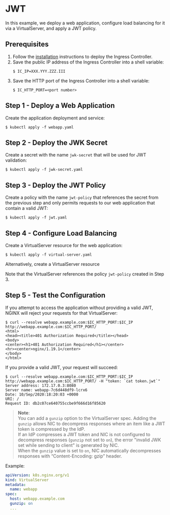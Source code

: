 # JWT

In this example, we deploy a web application, configure load balancing for it via a VirtualServer, and apply a JWT policy.

## Prerequisites

1. Follow the [installation](https://docs.nginx.com/nginx-ingress-controller/installation/installation-with-manifests/) instructions to deploy the Ingress Controller.
1. Save the public IP address of the Ingress Controller into a shell variable:
    ```
    $ IC_IP=XXX.YYY.ZZZ.III
    ```
1. Save the HTTP port of the Ingress Controller into a shell variable:
    ```
    $ IC_HTTP_PORT=<port number>
    ```

## Step 1 - Deploy a Web Application

Create the application deployment and service:
```
$ kubectl apply -f webapp.yaml
```

## Step 2 - Deploy the JWK Secret

Create a secret with the name `jwk-secret` that will be used for JWT validation:
```
$ kubectl apply -f jwk-secret.yaml
```

## Step 3 - Deploy the JWT Policy

Create a policy with the name `jwt-policy` that references the secret from the previous step and only permits requests to our web application that contain a valid JWT:
```
$ kubectl apply -f jwt.yaml
```

## Step 4 - Configure Load Balancing

Create a VirtualServer resource for the web application:
```
$ kubectl apply -f virtual-server.yaml
```
Alternatively, create a VirtualServer resource 

Note that the VirtualServer references the policy `jwt-policy` created in Step 3.

## Step 5 - Test the Configuration

If you attempt to access the application without providing a valid JWT, NGINX will reject your requests for that VirtualServer:
```
$ curl --resolve webapp.example.com:$IC_HTTP_PORT:$IC_IP http://webapp.example.com:$IC_HTTP_PORT/
<html>
<head><title>401 Authorization Required</title></head>
<body>
<center><h1>401 Authorization Required</h1></center>
<hr><center>nginx/1.19.1</center>
</body>
</html>
```

If you provide a valid JWT, your request will succeed:
```
$ curl --resolve webapp.example.com:$IC_HTTP_PORT:$IC_IP http://webapp.example.com:$IC_HTTP_PORT/ -H "token: `cat token.jwt`"
Server address: 172.17.0.3:8080
Server name: webapp-7c6d448df9-lcrx6
Date: 10/Sep/2020:18:20:03 +0000
URI: /
Request ID: db2c07ce640755ccbe9f666d16f85620
```

> **Note**:<br>
You can add a ``gunzip`` option to the VirtualServer spec. Adding the ``gunzip`` allows NIC to decompress responses where an item
like a JWT token is compressed by the IdP.<br>
If an IdP compresses a JWT token and NIC is not configured to decompress responses (``gunzip`` not set to ``on``), the error "invalid JWK set while sending to client" is generated by NIC.<br>
When the ``gunzip`` value is set to ``on``, NIC automatically decompresses responses with “Content-Encoding: gzip” header.

Example:
```yaml
apiVersion: k8s.nginx.org/v1
kind: VirtualServer
metadata:
  name: webapp
spec:
  host: webapp.example.com
  gunzip: on
  ...
```
